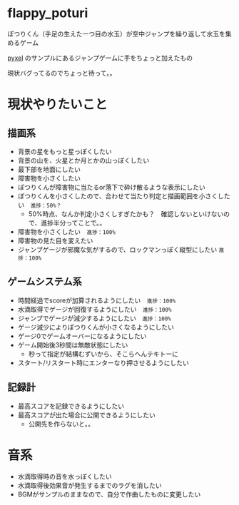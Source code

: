 # flappy_poturi
ぽつりくん（手足の生えた一つ目の水玉）が空中ジャンプを繰り返して水玉を集めるゲーム

[pyxel](https://github.com/kitao/pyxel) のサンプルにあるジャンプゲームに手をちょっと加えたもの

現状バグってるのでちょっと待って。。


# 現状やりたいこと
## 描画系
- 背景の星をもっと星っぽくしたい
- 背景の山を、火星とか月とかの山っぽくしたい
- 最下部を地面にしたい
- 障害物を小さくしたい
- ぽつりくんが障害物に当たるor落下で砕け散るような表示にしたい
- ぽつりくんを小さくしたので、合わせて当たり判定と描画範囲を小さくしたい　`進捗：50%？`
  - 50%時点、なんか判定小さくしすぎたかも？　確認しないといけないので、進捗半分ってことで。。
- 障害物を小さくしたい　`進捗：100%`
- 障害物の見た目を変えたい
- ジャンプゲージが邪魔な気がするので、ロックマンっぽく縦型にしたい `進捗：100%`

## ゲームシステム系
- 時間経過でscoreが加算されるようにしたい　`進捗：100%`
- 水滴取得でゲージが回復するようにしたい　`進捗：100%`
- ジャンプでゲージが減少するようにしたい　`進捗：100%`
- ゲージ減少によりぽつりくんが小さくなるようにしたい
- ゲージ0でゲームオーバーになるようにしたい
- ゲーム開始後3秒間は無敵状態にしたい
  - 秒って指定が結構むずいから、そこらへんテキトーに
- スタート/リスタート時にエンターなり押させるようにしたい

## 記録計
- 最高スコアを記録できるようにしたい
- 最高スコアが出た場合に公開できるようにしたい
  - 公開先を作らないと。。

# 音系
- 水滴取得時の音を水っぽくしたい
- 水滴取得後効果音が発生するまでのラグを消したい
- BGMがサンプルのままなので、自分で作曲したものに変更したい